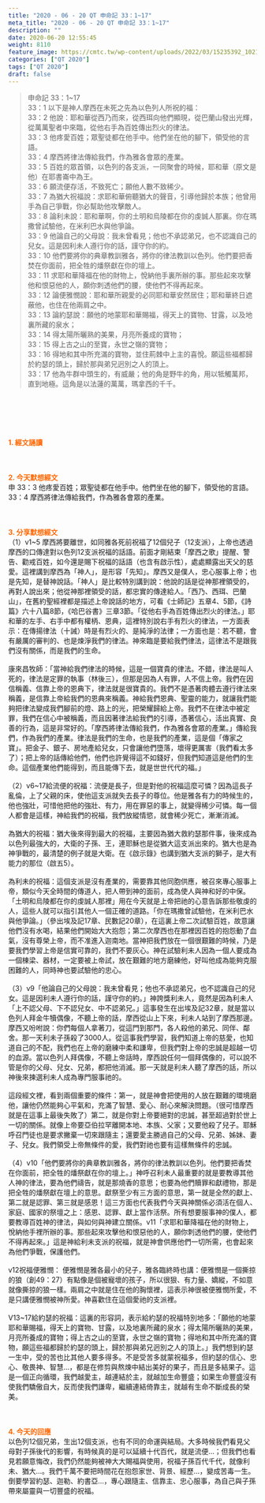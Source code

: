 ```yaml
---
title: "2020 - 06 - 20 QT 申命記 33：1~17"
meta_title: "2020 - 06 - 20 QT 申命記 33：1~17"
description: ""
date: 2020-06-20 12:55:45
weight: 8110
feature_image: https://cmtc.tw/wp-content/uploads/2022/03/15235392_10211799862337740_180693556567566654_o-1.webp
categories: ["QT 2020"]
tags: ["QT 2020"]
draft: false
---
```


<blockquote>申命記 33：1~17<br />
33：1 以下是神人摩西在未死之先為以色列人所祝的福：<br />
33：2 他說：耶和華從西乃而來，從西珥向他們顯現，從巴蘭山發出光輝，從萬萬聖者中來臨，從他右手為百姓傳出烈火的律法。<br />
33：3 他疼愛百姓；眾聖徒都在他手中。他們坐在他的腳下，領受他的言語。<br />
33：4 摩西將律法傳給我們，作為雅各會眾的產業。<br />
33：5 百姓的眾首領，以色列的各支派，一同聚會的時候，耶和華（原文是他）在耶書崙中為王。<br />
33：6 願流便存活，不致死亡；願他人數不致稀少。<br />
33：7 為猶大祝福說：求耶和華俯聽猶大的聲音，引導他歸於本族；他曾用手為自己爭戰，你必幫助他攻擊敵人。<br />
33：8 論利未說：耶和華啊，你的土明和烏陵都在你的虔誠人那裏。你在瑪撒曾試驗他，在米利巴水與他爭論。<br />
33：9 他論自己的父母說：我未曾看見；他也不承認弟兄，也不認識自己的兒女。這是因利未人遵行你的話，謹守你的約。<br />
33：10 他們要將你的典章教訓雅各，將你的律法教訓以色列。他們要把香焚在你面前，把全牲的燔祭獻在你的壇上。<br />
33：11 求耶和華降福在他的財物上，悅納他手裏所辦的事。那些起來攻擊他和恨惡他的人，願你刺透他們的腰，使他們不得再起來。<br />
33：12 論便雅憫說：耶和華所親愛的必同耶和華安然居住；耶和華終日遮蔽他，也住在他兩肩之中。<br />
33：13 論約瑟說：願他的地蒙耶和華賜福，得天上的寶物、甘露，以及地裏所藏的泉水；<br />
33：14 得太陽所曬熟的美果，月亮所養成的寶物；<br />
33：15 得上古之山的至寶，永世之嶺的寶物；<br />
33：16 得地和其中所充滿的寶物，並住荊棘中上主的喜悅。願這些福都歸於約瑟的頭上，歸於那與弟兄迥別之人的頂上。<br />
33：17 他為牛群中頭生的，有威嚴；他的角是野牛的角，用以牴觸萬邦，直到地極。這角是以法蓮的萬萬，瑪拿西的千千。</blockquote><br />
&nbsp;<br />
<br />
&nbsp;<br />
<br />
<span style="color: #ff6600;"><strong>1. </strong><strong>經文誦讀</strong></span><br />
<br />
<span style="color: #ff6600;"><strong> </strong></span><br />
<br />
<span style="color: #ff6600;"><strong>2. 今天默想</strong><strong>經文<br />
</strong></span>申 33：3 他疼愛百姓；眾聖徒都在他手中。他們坐在他的腳下，領受他的言語。<br />
33：4 摩西將律法傳給我們，作為雅各會眾的產業。<br />
<br />
&nbsp;<br />
<br />
<span style="color: #ff6600;"><strong>3. 分享默想經文<br />
</strong></span>（1）v1~5 摩西將要離世，如同雅各死前祝福了12個兒子（12支派），上帝也透過摩西的口傳達對以色列12支派祝福的話語。前面才剛結束「摩西之歌」提醒、警告、勸戒百姓，如今還是賜下祝福的話語（也含有啟示性），處處顯露出天父的慈愛。這裡講到摩西為「神人」，是形容「先知」。摩西又是僕人，忠心服事上帝；也是先知，是替神說話。「神人」是比較特別講到說：他說的話是從神那裡領受的，再對人說出來；他從神那裡領受的話，都忠實的傳達給人。「西乃、西珥、巴蘭山」，在舊約聖經裡都是描述上帝說話的地方，可看《士師記》五章4、5節，《詩篇》六十八篇8節，《哈巴谷書》三章3節。「從他右手為百姓傳出烈火的律法。」耶和華的左手、右手中都有權柄、恩典，這裡特別說右手有烈火的律法，一方面表示：在傳揚律法（十誡）時是有烈火的、是純淨的法律；一方面也是：若不聽，會有嚴厲的審判的、也是煉淨我們的律法。神來臨是要給我們律法，這律法不是跟我們沒有關係，而是我們的生命。<br />
<br />
康來昌牧師：「當神給我們律法的時候，這是一個寶貴的律法。不錯，律法是叫人死的，律法是定罪的執事（林後三），但那是因為人有罪，人不信上帝。我們在因信稱義、信靠上帝的恩典下，律法就是很寶貴的。我們不是憑著肉體去遵行律法來稱義，是信靠上帝給我們的恩典來稱義。神給我們恩典、聖靈的能力，就讓我們能夠把律法變成我們腳前的燈、路上的光，把榮耀歸給上帝。我們不在律法中被定罪，我們在信心中被稱義，而且因著律法給我們的引導，憑著信心，活出真實、良善的行為，這是非常好的。「摩西將律法傳給我們，作為雅各會眾的產業。」傳給我們，作為我們的產業。律法是我們的生命，也是我們的產業，這是個「傳家之寶」。把金子、銀子、房地產給兒女，只會讓他們墮落，壞得更厲害（我們看太多了）；把上帝的話傳給他們，他們也許覺得這不如錢好，但我們知道這是他們的生命。這個產業他們能得到，而且能傳下去，就是世世代代的福。」<br />
<br />
（2）v6~17給流便的祝福：流便是長子，但是對他的祝福這麼可憐？因為這長子亂倫，上了父親的床，使他這支派就失去長子的尊位。他是雅各有力的時候生的，他也強壯，可惜他把他的強壯、有力，用在罪惡的事上，就變得稀少可憐。每一個人都會是這樣，神給我們的祝福，我們放縱情慾，就會稀少死亡，漸漸消滅。<br />
<br />
為猶大的祝福：猶大後來得到最大的祝福，主要因為猶大救約瑟那件事，後來成為以色列最強大的，大衛的子孫、王，連耶穌也是從猶大這支派出來的。猶大也是為神爭戰的，最清楚的例子就是大衛。在《啟示錄》也講到猶大支派的獅子，是大有能力的那位（啟五5）。<br />
<br />
為利未的祝福：這個支派是沒有產業的，需要靠其他同胞供應，被召來專心服事上帝，類似今天全時間的傳道人，把人帶到神的面前，成為使人與神和好的中保。「土明和烏陵都在你的虔誠人那裡」用在今天就是上帝把祂的心意告訴那些敬虔的人，這些人就可以指引其他人一個正確的道路。「你在瑪撒曾試驗他，在米利巴水與他爭論。」（參出埃及記17章、民數記20章），在這裏上帝二次試驗百姓，故意讓他們沒有水喝，結果他們開始大大抱怨；第二次摩西也在那裡因百姓的抱怨動了血氣，沒有尊榮上帝，而不准進入迦南地。當神把我們放在一個很艱難的時候，乃是要我們學習上帝是信實可靠的，我們不要灰心。神在試驗利未人因為一個人要成為一個棟梁、器材，一定要被上帝試，放在艱難的地方磨練他，好叫他成為能夠克服困難的人，同時神也要試驗他的忠心。<br />
<br />
（3）v9「他論自己的父母說：我未曾看見；他也不承認弟兄，也不認識自己的兒女。這是因利未人遵行你的話，謹守你的約。」神誇獎利未人，竟然是因為利未人「上不認父母、下不認兒女、中不認弟兄。」這事發生在出埃及記32章，就是當以色列人拜金牛犢偶像，不聽上帝的話，摩西從山上下來，利未人站到了摩西那邊。摩西又吩咐說：你們每個人拿著刀，從這門到那門，各人殺他的弟兄、同伴、鄰舍。那一天利未子孫殺了3000人。從這事我們學習，我們知道上帝的慈愛，也知道自己的不配，我們也在上帝的磨練中柔和謙卑，但我們對上帝的忠誠是超越一切的血源。當以色列人拜偶像，不聽上帝話時，摩西說任何一個拜偶像的，可以說不管是你的父母、兒女、兄弟，都把他消滅。那一天就是利未人聽了摩西的話，所以神後來揀選利未人成為專門服事祂的。<br />
<br />
這段經文裡，看到兩個重要的條件：第一，就是神會把使用的人放在艱難的環境磨他，讓他仍然能夠心平氣和，充滿了智慧、愛心、耐心來解決問題。（很可惜摩西就是在這事上最後失敗了）第二，就是你對上帝要絕對的忠誠，甚至超過對於世上一切的關係。就像上帝要亞伯拉罕離開本地、本族、父家；又要他殺了兒子。耶穌呼召門徒也是要求撇棄一切來跟隨主；還要愛主勝過自己的父母、兄弟、姊妹、妻子、兒女。我們領受上帝無條件的愛，我們對祂也要有這樣無條件的忠誠。<br />
<br />
（4）v10「他們要將你的典章教訓雅各，將你的律法教訓以色列。他們要把香焚在你面前，把全牲的燔祭獻在你的壇上。」神呼召利未人最重要的就是要教導其他人神的律法，要為他們禱告，就是那燒香的意思；也要為他們贖罪和獻禮物，那是把全牲的燔祭獻在壇上的意思。獻祭至少有三方面的意思，第一就是全然的獻上、第二就是認罪、第三就是感恩！這三方面也代表我們今天與神關係必須活在個人、家庭、國家的祭壇之上：感恩、認罪、獻上當作活祭。所有想要服事神的僕人，都要教導百姓神的律法，與如何與神建立關係。v11「求耶和華降福在他的財物上，悅納他手裡所辦的事。那些起來攻擊他和恨惡他的人，願你刺透他們的腰，使他們不得再起來。」這是神給利未支派的祝福，就是神會供應他們一切所需，也會起來為他們爭戰，保護他們。<br />
<br />
v12祝福便雅憫： 便雅憫是雅各最小的兒子，雅各臨終時也講：便雅憫是一個撕掠的狼（創49：27）有點像是個被寵壞的孩子，所以很狠、有力量、嬌縱，不如意就像撕掠的狼一樣。兩肩之中就是住在他的胸懷裡，這表示神很被便雅憫所愛，不是只講便雅憫被神所愛。神喜歡住在這個愛祂的支派裡。<br />
<br />
V13~17給約瑟的祝福：這裏的形容詞，表示給約瑟的祝福特別地多：「願他的地蒙耶和華賜福，得天上的寶物、甘露，以及地裏所藏的泉水；得太陽所曬熟的美果，月亮所養成的寶物；得上古之山的至寶，永世之嶺的寶物；得地和其中所充滿的寶物，願這些福都歸於約瑟的頭上，歸於那與弟兄迥別之人的頂上。」我們想到約瑟一生中，受的苦也比其他人要多得多。不是受苦多就蒙祝福多，但約瑟的信心、忠心、敬畏神、智慧…，都是在修剪與熬煉中結出美好的果子，而且是多結果子。這是一個正向循環，我們越愛主，越連結於主，就越加生命豐盛；如果生命豐盛沒有使我們驕傲自大，反而使我們謙卑，繼續連結倚靠主，就越有生命不斷成長的榮美。<br />
<br />
&nbsp;<br />
<br />
<span style="color: #ff6600;"><strong>4. 今天的回應<br />
</strong></span>以色列12個兄弟，生出12個支派，也有不同的命運與結局。大多時候我們看見父母對子孫後代的影響，有時候真的是可以延續十代百代，就是流便…；但我們也看見若願意悔改，我們仍然能夠被神大大賜福與使用，祝福子孫百代千代，就像利未、猶大…。我們千萬不要把時間花在抱怨家世、背景、經歷…，變成苦毒一生。倒要學習約瑟、迦勒、約書亞…，專心跟隨主、信靠主、忠心服事，為自己與子孫帶來屬靈與一切豐盛的祝福。<br />
<br />
&nbsp;
        